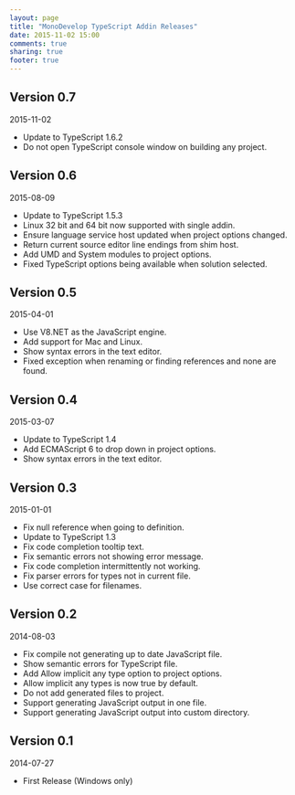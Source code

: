 ```yaml
---
layout: page
title: "MonoDevelop TypeScript Addin Releases"
date: 2015-11-02 15:00
comments: true
sharing: true
footer: true
---
```


## Version 0.7

2015-11-02

 * Update to TypeScript 1.6.2
 * Do not open TypeScript console window on building any project.

## Version 0.6

2015-08-09

 * Update to TypeScript 1.5.3
 * Linux 32 bit and 64 bit now supported with single addin.
 * Ensure language service host updated when project options changed.
 * Return current source editor line endings from shim host.
 * Add UMD and System modules to project options.
 * Fixed TypeScript options being available when solution selected. 

## Version 0.5

2015-04-01

 * Use V8.NET as the JavaScript engine.
 * Add support for Mac and Linux.
 * Show syntax errors in the text editor.
 * Fixed exception when renaming or finding references and none are found.

## Version 0.4

2015-03-07

 * Update to TypeScript 1.4
 * Add ECMAScript 6 to drop down in project options.
 * Show syntax errors in the text editor.

## Version 0.3

2015-01-01

 * Fix null reference when going to definition.
 * Update to TypeScript 1.3
 * Fix code completion tooltip text.
 * Fix semantic errors not showing error message.
 * Fix code completion intermittently not working.
 * Fix parser errors for types not in current file.
 * Use correct case for filenames.

## Version 0.2

2014-08-03

 * Fix compile not generating up to date JavaScript file.
 * Show semantic errors for TypeScript file.
 * Add Allow implicit any type option to project options.
 * Allow implicit any types is now true by default.
 * Do not add generated files to project.
 * Support generating JavaScript output in one file.
 * Support generating JavaScript output into custom directory.

## Version 0.1

2014-07-27

 * First Release (Windows only)
 